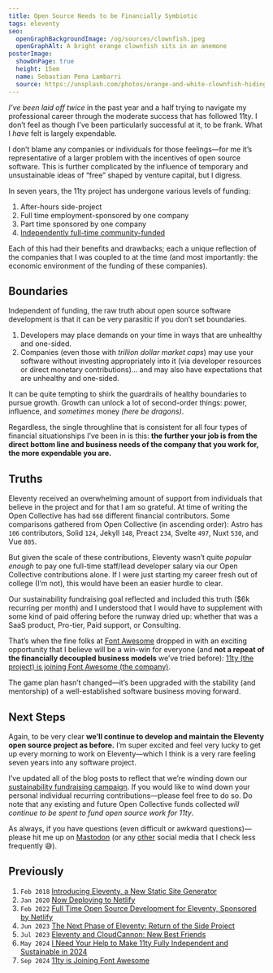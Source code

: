 ```yaml
---
title: Open Source Needs to be Financially Symbiotic
tags: eleventy
seo:
  openGraphBackgroundImage: /og/sources/clownfish.jpeg
  openGraphAlt: A bright orange clownfish sits in an anemone
posterImage:
  showOnPage: true
  height: 15em
  name: Sebastian Pena Lambarri
  source: https://unsplash.com/photos/orange-and-white-clownfish-hiding-in-sea-anemone-poly_hmhwJs
---
```

_I’ve been laid off twice_ in the past year and a half trying to navigate my professional career through the moderate success that has followed 11ty. I don’t feel as though I’ve been particularly successful at it, to be frank. What I _have_ felt is largely expendable.

I don’t blame any companies or individuals for those feelings—for me it’s representative of a larger problem with the incentives of open source software. This is further complicated by the influence of temporary and unsustainable ideas of “free” shaped by venture capital, but I digress.

In seven years, the 11ty project has undergone various levels of funding:

1. After-hours side-project
1. Full time employment-sponsored by one company
1. Part time sponsored by one company
1. [Independently full-time community-funded](/web/independent-sustainable-11ty/)

Each of this had their benefits and drawbacks; each a unique reflection of the companies that I was coupled to at the time (and most importantly: the economic environment of the funding of these companies).

## Boundaries

Independent of funding, the raw truth about open source software development is that it can be very parasitic if you don’t set boundaries.

1. Developers may place demands on your time in ways that are unhealthy and one-sided.
1. Companies (even those with _trillion dollar market caps_) may use your software without investing appropriately into it (via developer resources or direct monetary contributions)… and may also have expectations that are unhealthy and one-sided.

It can be quite tempting to shirk the guardrails of healthy boundaries to pursue growth. Growth can unlock a lot of second-order things: power, influence, and _sometimes_ money _(here be dragons)_.

Regardless, the single throughline that is consistent for all four types of financial situationships I’ve been in is this: **the further your job is from the direct bottom line and business needs of the company that you work for, the more expendable you are.**

## Truths

Eleventy received an overwhelming amount of support from individuals that believe in the project and for that I am so grateful. At time of writing the Open Collective has had `668` different financial contributors. Some comparisons gathered from Open Collective (in ascending order): Astro has `106` contributors, Solid `124`, Jekyll `148`, Preact `234`, Svelte `497`, Nuxt `530`, and Vue `805`.

But given the scale of these contributions, Eleventy wasn’t quite _popular enough_ to pay one full-time staff/lead developer salary via our Open Collective contributions alone. If I were just starting my career fresh out of college (I’m not), this would have been an easier hurdle to clear.

Our sustainability fundraising goal reflected and included this truth ($6k recurring per month) and I understood that I would have to supplement with some kind of paid offering before the runway dried up: whether that was a SaaS product, Pro-tier, Paid support, or Consulting.

That’s when the fine folks at [Font Awesome](https://fontawesome.com/) dropped in with an exciting opportunity that I believe will be a win-win for everyone (and **not a repeat of the financially decoupled business models** we’ve tried before): [11ty (the project) is joining Font Awesome (the company)](/web/eleventy-font-awesome/).

The game plan hasn’t changed—it’s been upgraded with the stability (and mentorship) of a well-established software business moving forward.

## Next Steps

Again, to be very clear **we’ll continue to develop and maintain the Eleventy open source project as before.** I’m super excited and feel very lucky to get up every morning to work on Eleventy—which I think is a very rare feeling seven years into any software project.

I’ve updated all of the blog posts to reflect that we’re winding down our [sustainability fundraising campaign](/web/independent-sustainable-11ty/). If you would like to wind down your personal individual recurring contributions—please feel free to do so. Do note that any existing and future Open Collective funds collected _will continue to be spent to fund open source work for 11ty_.

As always, if you have questions (even difficult or awkward questions)—please hit me up on [Mastodon](https://zachleat.com/@zachleat) (or any [other](/about/) social media that I check less frequently 😅).

## Previously

1. `Feb 2018` [Introducing Eleventy, a New Static Site Generator](/web/introducing-eleventy/)
1. `Jan 2020` [Now Deploying to Netlify](/web/netlify/)
1. `Feb 2022` [Full Time Open Source Development for Eleventy, Sponsored by Netlify](/web/eleventy-oss/)
1. `Jun 2023` [The Next Phase of Eleventy: Return of the Side Project](/web/eleventy-side-project/)
1. `Jul 2023` [Eleventy and CloudCannon: New Best Friends](/web/cloudcannon/)
1. `May 2024` [I Need Your Help to Make 11ty Fully Independent and Sustainable in 2024](/web/independent-sustainable-11ty/)
1. `Sep 2024` [11ty is Joining Font Awesome](/web/eleventy-font-awesome/)